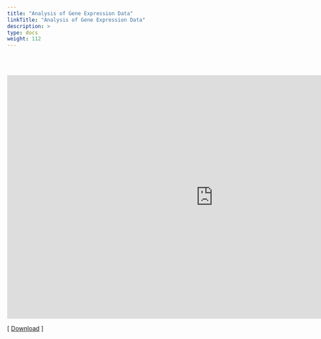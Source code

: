 ```yaml
---
title: "Analysis of Gene Expression Data"
linkTitle: "Analysis of Gene Expression Data"
description: >
type: docs
weight: 112
---
```


<br></br>

<iframe src="https://docs.google.com/presentation/d/e/2PACX-1vQU5ruD6N3jXa4h9V0X8dmhJVqgSH81NtJ3hHNjCpAnmOUyf6VyktC4_kc4Lhxzhurc7bH5SIC3Tdd4/embed?start=false&loop=false&delayms=60000" frameborder="0" width="960" height="569" allowfullscreen="true" mozallowfullscreen="true" webkitallowfullscreen="true"></iframe>

[ [Download](https://docs.google.com/presentation/d/1raNN1onblzn7fadMn9Lc2C4vCr1PHbuaLciTL4z91i4/edit?usp=sharing) ]




